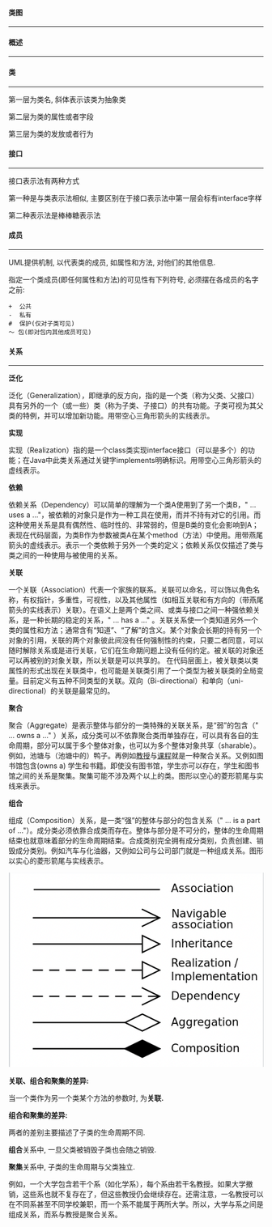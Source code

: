 #### 类图

---



#### 概述

---



#### 类

---

第一层为类名, 斜体表示该类为抽象类

第二层为类的属性或者字段

第三层为类的发放或者行为



#### 接口

---

接口表示法有两种方式

第一种是与类表示法相似, 主要区别在于接口表示法中第一层会标有interface字样

第二种表示法是棒棒糖表示法



#### 成员

---

UML提供机制, 以代表类的成员, 如属性和方法, 对他们的其他信息.

指定一个类成员(即任何属性和方法)的可见性有下列符号, 必须摆在各成员的名字之前:

```
+  公共
-  私有
#  保护(仅对子类可见)
～ 包(即对包内其他成员可见)
```



#### 关系

---

**泛化**

泛化（Generalization），即继承的反方向，指的是一个类（称为父类、父接口）具有另外的一个（或一些）类（称为子类、子接口）的共有功能。子类可视为其父类的特例，并可以增加新功能。用带空心三角形箭头的实线表示。

 

**实现**

实现（Realization）指的是一个class类实现interface接口（可以是多个）的功能；在Java中此类关系通过关键字implements明确标识。用带空心三角形箭头的虚线表示。



**依赖**

依赖关系（Dependency）可以简单的理解为一个类A使用到了另一个类B，" ... uses a ..."，被依赖的对象只是作为一种工具在使用，而并不持有对它的引用。而这种使用关系是具有偶然性、临时性的、非常弱的，但是B类的变化会影响到A；表现在代码层面，为类B作为参数被类A在某个method（方法）中使用。用带燕尾箭头的虚线表示。表示一个类依赖于另外一个类的定义；依赖关系仅仅描述了类与类之间的一种使用与被使用的关系。



**关联**

一个关联（Association）代表一个家族的联系。关联可以命名，可以饰以角色名称，有权指针，多重性，可视性，以及其他属性（如相互关联和有方向的（带燕尾箭头的实线表示）关联）。在语义上是两个类之间、或类与接口之间一种强依赖关系，是一种长期的稳定的关系，" ... has a ..." 。关联关系使一个类知道另外一个类的属性和方法；通常含有“知道”、“了解”的含义。某个对象会长期的持有另一个对象的引用，关联的两个对象彼此间没有任何强制性的约束，只要二者同意，可以随时解除关系或是进行关联，它们在生命期问题上没有任何约定。被关联的对象还可以再被别的对象关联，所以关联是可以共享的。 在代码层面上，被关联类以类属性的形式出现在关联类中，也可能是关联类引用了一个类型为被关联类的全局变量。目前定义有五种不同类型的关联。双向（Bi-directional）和单向（uni-directional）的关联是最常见的。



**聚合**

聚合（Aggregate）是表示整体与部分的一类特殊的关联关系，是“弱”的包含（" ... owns a ..." ）关系，成分类可以不依靠聚合类而单独存在，可以具有各自的生命周期，部分可以属于多个整体对象，也可以为多个整体对象共享（sharable）。例如，池塘与（池塘中的）鸭子。再例如[教授](https://zh.wikipedia.org/wiki/教授)与[课程](https://zh.wikipedia.org/wiki/課程)就是一种聚合关系。又例如图书馆包含(owns a) 学生和书籍。即使没有图书馆，学生亦可以存在，学生和图书馆之间的关系是聚集。聚集可能不涉及两个以上的类。图形以空心的菱形箭尾与实线来表示。



**组合**

组成（Composition）关系，是一类“强”的整体与部分的包含关系（" ... is a part of ..."）。成分类必须依靠合成类而存在。整体与部分是不可分的，整体的生命周期结束也就意味着部分的生命周期结束。合成类别完全拥有成分类别，负责创建、销毁成分类别。例如汽车与化油器，又例如公司与公司部门就是一种组成关系。图形以实心的菱形箭尾与实线表示。



![image-20240223120831640](https://raw.githubusercontent.com/LittleElliotTung1992/pic_bed/main/root/image-20240223120831640.png)

**关联、组合和聚集的差异:**

当一个类作为另一个类某个方法的参数时, 为**关联.**

**组合和聚集的差异:**

两者的差别主要描述了子类的生命周期不同.

**组合**关系中, 一旦父类被销毁子类也会随之销毁.

**聚集**关系中, 子类的生命周期与父类独立.

例如，一个大学包含若干个系（如化学系），每个系由若干名教授。如果大学撤销，这些系也就不复存在了，但这些教授仍会继续存在。还需注意，一名教授可以在不同系甚至不同学校兼职，而一个系不能属于两所大学。所以，大学与系之间是组成关系，而系与教授是聚合关系。



























